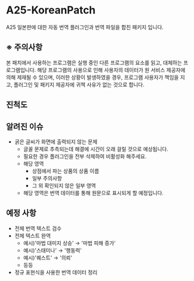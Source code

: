 # A25-KoreanPatch
A25 일본판에 대한 자동 번역 플러그인과 번역 파일을 합친 패키지 입니다.

## ※ 주의사항
본 패치에서 사용하는 프로그램은 실행 중인 다른 프로그램의 요소를 읽고, 대체하는 프로그램입니다.
해당 프로그램의 사용으로 인해 사용자의 데이터가 원 서비스 제공자에 의해 제재될 수 있으며, 이러한 상황이 발생하였을 경우, 프로그램 사용자가 책임을 지고, 플러그인 및 패키지 제공자에 귀책 사유가 없는 것으로 합니다.

## 진척도


## 알려진 이슈
+ 굵은 글씨가 화면에 출력되지 않는 문제
    + 글꼴 문제로 추측되는데 해결에 시간이 오래 걸릴 것으로 예상됩니다.
    + 필요한 경우 플러그인을 전부 삭제하여 비활성화 해주세요.
    + 해당 영역
        + 상점에서 파는 상품의 상품 이름
        + 일부 주의사항
        + 그 외 확인되지 않은 일부 영역
    + 해당 영역은 번역 데이터를 통해 원문으로 표시되게 할 예정입니다.

## 예정 사항
+ 전체 번역 텍스트 검수
+ 전체 텍스트 완역
    + 예시)'마법 대미지 상승' → '마법 피해 증가'
    + 예시)'스태미나' → '행동력'
    + 예시)'퀘스트' → '의뢰'
    + 등등
+ 정규 표현식을 사용한 번역 데이터 정리